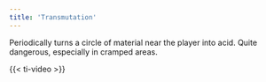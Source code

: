 ```yaml
---
title: 'Transmutation'
---
```


Periodically turns a circle of material near the player into acid. Quite dangerous, especially in cramped areas.

{{< ti-video >}}
